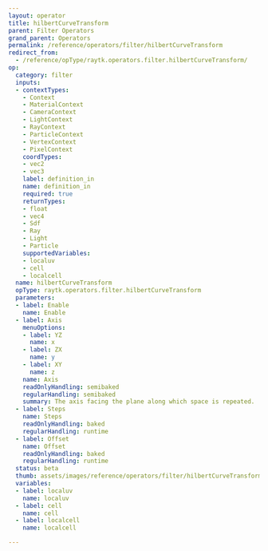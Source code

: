 ```yaml
---
layout: operator
title: hilbertCurveTransform
parent: Filter Operators
grand_parent: Operators
permalink: /reference/operators/filter/hilbertCurveTransform
redirect_from:
  - /reference/opType/raytk.operators.filter.hilbertCurveTransform/
op:
  category: filter
  inputs:
  - contextTypes:
    - Context
    - MaterialContext
    - CameraContext
    - LightContext
    - RayContext
    - ParticleContext
    - VertexContext
    - PixelContext
    coordTypes:
    - vec2
    - vec3
    label: definition_in
    name: definition_in
    required: true
    returnTypes:
    - float
    - vec4
    - Sdf
    - Ray
    - Light
    - Particle
    supportedVariables:
    - localuv
    - cell
    - localcell
  name: hilbertCurveTransform
  opType: raytk.operators.filter.hilbertCurveTransform
  parameters:
  - label: Enable
    name: Enable
  - label: Axis
    menuOptions:
    - label: YZ
      name: x
    - label: ZX
      name: y
    - label: XY
      name: z
    name: Axis
    readOnlyHandling: semibaked
    regularHandling: semibaked
    summary: The axis facing the plane along which space is repeated.
  - label: Steps
    name: Steps
    readOnlyHandling: baked
    regularHandling: runtime
  - label: Offset
    name: Offset
    readOnlyHandling: baked
    regularHandling: runtime
  status: beta
  thumb: assets/images/reference/operators/filter/hilbertCurveTransform_thumb.png
  variables:
  - label: localuv
    name: localuv
  - label: cell
    name: cell
  - label: localcell
    name: localcell

---
```

